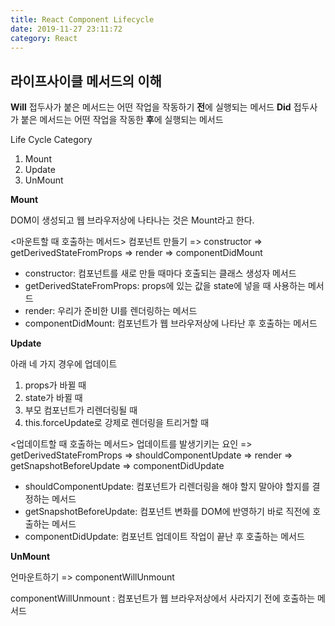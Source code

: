 ```yaml
---
title: React Component Lifecycle
date: 2019-11-27 23:11:72
category: React
---
```


## 라이프사이클 메서드의 이해

**Will** 접두사가 붙은 메서드는 어떤 작업을 작동하기 **전**에 실행되는 메서드
**Did** 접두사가 붙은 메서드는 어떤 작업을 작동한 **후**에 실행되는 메서드

Life Cycle Category

1. Mount
2. Update
3. UnMount

**Mount**

DOM이 생성되고 웹 브라우저상에 나타나는 것은 Mount라고 한다.

<마운트할 때 호출하는 메서드>
컴포넌트 만들기 => constructor => getDerivedStateFromProps => render => componentDidMount

<ul>
    <li>constructor: 컴포넌트를 새로 만들 때마다 호출되는 클래스 생성자 메서드</li>
    <li>getDerivedStateFromProps: props에 있는 값을 state에 넣을 때 사용하는 메서드</li>
    <li>render: 우리가 준비한 UI를 렌더링하는 메서드</li>
    <li>componentDidMount: 컴포넌트가 웹 브라우저상에 나타난 후 호출하는 메서드</li>
</ul>

**Update**

아래 네 가지 경우에 업데이트

1. props가 바뀔 때
2. state가 바뀔 때
3. 부모 컴포넌트가 리렌더링될 때
4. this.forceUpdate로 강제로 렌더링을 트리거할 때

<업데이트할 때 호출하는 메서드>
업데이트를 발생기키는 요인 => getDerivedStateFromProps => shouldComponentUpdate => render => getSnapshotBeforeUpdate => componentDidUpdate

<ul>
    <li>shouldComponentUpdate: 컴포넌트가 리렌더링을 해야 할지 말아야 할지를 결정하는 메서드</li>
    <li>getSnapshotBeforeUpdate: 컴포넌트 변화를 DOM에 반영하기 바로 직전에 호출하는 메서드</li>
    <li>componentDidUpdate: 컴포넌트 업데이트 작업이 끝난 후 호출하는 메서드</li>
</ul>

**UnMount**

언마운트하기 => componentWillUnmount

componentWillUnmount : 컴포넌트가 웹 브라우저상에서 사라지기 전에 호출하는 메서드

